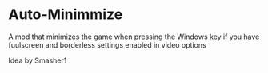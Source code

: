 # Auto-Minimmize
A mod that minimizes the game when pressing the Windows key if you have fuulscreen and borderless settings enabled in video options

Idea by Smasher1
